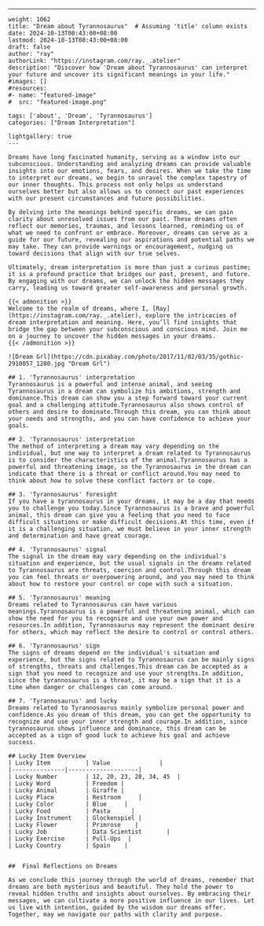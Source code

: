 ---
    weight: 1062
    title: "Dream about Tyrannosaurus"  # Assuming 'title' column exists
    date: 2024-10-13T08:43:00+08:00
    lastmod: 2024-10-13T08:43:00+08:00
    draft: false
    author: "ray"
    authorLink: "https://instagram.com/ray._.atelier"
    description: "Discover how 'Dream about Tyrannosaurus' can interpret your future and uncover its significant meanings in your life."
    #images: []
    #resources:
    #- name: "featured-image"
    #  src: "featured-image.png"
    
    tags: ['about', 'Dream', 'Tyrannosaurus']
    categories: ["Dream Interpretation"]
    
    lightgallery: true
    ---
    
    Dreams have long fascinated humanity, serving as a window into our subconscious. Understanding and analyzing dreams can provide valuable insights into our emotions, fears, and desires. When we take the time to interpret our dreams, we begin to unravel the complex tapestry of our inner thoughts. This process not only helps us understand ourselves better but also allows us to connect our past experiences with our present circumstances and future possibilities.
    
    By delving into the meanings behind specific dreams, we can gain clarity about unresolved issues from our past. These dreams often reflect our memories, traumas, and lessons learned, reminding us of what we need to confront or embrace. Moreover, dreams can serve as a guide for our future, revealing our aspirations and potential paths we may take. They can provide warnings or encouragement, nudging us toward decisions that align with our true selves.
    
    Ultimately, dream interpretation is more than just a curious pastime; it is a profound practice that bridges our past, present, and future. By engaging with our dreams, we can unlock the hidden messages they carry, leading us toward greater self-awareness and personal growth.
    
    {{< admonition >}}
    Welcome to the realm of dreams, where I, [Ray](https://instagram.com/ray._.atelier), explore the intricacies of dream interpretation and meaning. Here, you’ll find insights that bridge the gap between your subconscious and conscious mind. Join me on a journey to uncover the hidden messages in your dreams.
    {{< /admonition >}}
    
    ![Dream Grl](https://cdn.pixabay.com/photo/2017/11/02/03/35/gothic-2910057_1280.jpg "Dream Grl")
    
    ## 1. 'Tyrannosaurus' interpretation
    Tyrannosaurus is a powerful and intense animal, and seeing Tyrannosaurus in a dream can symbolize his ambitions, strength and dominance.This dream can show you a step forward toward your current goal and a challenging attitude.Tyrannosaurus also shows control of others and desire to dominate.Through this dream, you can think about your needs and strengths, and you can have confidence to achieve your goals.
    
    ## 2. 'Tyrannosaurus' interpretation
    The method of interpreting a dream may vary depending on the individual, but one way to interpret a dream related to Tyrannosaurus is to consider the characteristics of the animal.Tyrannosaurus has a powerful and threatening image, so the Tyrannosaurus in the dream can indicate that there is a threat or conflict around.You may need to think about how to solve these conflict factors or to cope.
    
    ## 3. 'Tyrannosaurus' foresight
    If you have a tyrannosaurus in your dreams, it may be a day that needs you to challenge you today.Since Tyrannosaurus is a brave and powerful animal, this dream can give you a feeling that you need to face difficult situations or make difficult decisions.At this time, even if it is a challenging situation, we must believe in your inner strength and determination and have great courage.
    
    ## 4. 'Tyrannosaurus' signal
    The signal in the dream may vary depending on the individual's situation and experience, but the usual signals in the dreams related to Tyrannosaurus are threats, coercion and control.Through this dream you can feel threats or overpowering around, and you may need to think about how to restore your control or cope with such a situation.
    
    ## 5. 'Tyrannosaurus' meaning
    Dreams related to Tyrannosaurus can have various meanings.Tyrannosaurus is a powerful and threatening animal, which can show the need for you to recognize and use your own power and resources.In addition, Tyrannosaurus may represent the dominant desire for others, which may reflect the desire to control or control others.
    
    ## 6. 'Tyrannosaurus' sign
    The signs of dreams depend on the individual's situation and experience, but the signs related to Tyrannosaurus can be mainly signs of strengths, threats and challenges.This dream can be accepted as a sign that you need to recognize and use your strengths.In addition, since the tyrannosaurus is a threat, it may be a sign that it is a time when danger or challenges can come around.
    
    ## 7. 'Tyrannosaurus' and lucky
    Dreams related to Tyrannosaurus mainly symbolize personal power and confidence.As you dream of this dream, you can get the opportunity to recognize and use your inner strength and courage.In addition, since tyrannosaurus shows influence and dominance, this dream can be accepted as a sign of good luck to achieve his goal and achieve success.
    
    ## Lucky Item Overview
    | Lucky Item          | Value              |
    |---------------|--------------------|
    | Lucky Number        | 12, 20, 23, 28, 34, 45  |
    | Lucky Word          | Freedom |
    | Lucky Animal        | Giraffe |
    | Lucky Place         | Restroom     |
    | Lucky Color         | Blue     |
    | Lucky Food          | Pasta      |
    | Lucky Instrument    | Glockenspiel |
    | Lucky Flower        | Primrose    |
    | Lucky Job           | Data Scientist       |
    | Lucky Exercise      | Pull-Ups  |
    | Lucky Country       | Spain    |
    
    
    ##  Final Reflections on Dreams
    
    As we conclude this journey through the world of dreams, remember that dreams are both mysterious and beautiful. They hold the power to reveal hidden truths and insights about ourselves. By embracing their messages, we can cultivate a more positive influence in our lives. Let us live with intention, guided by the wisdom our dreams offer. Together, may we navigate our paths with clarity and purpose.
    